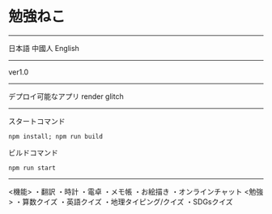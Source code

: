 # 勉強ねこ
__________
日本語
中國人
English
__________
ver1.0
___________________
デプロイ可能なアプリ
render
glitch
___________________
スタートコマンド
```
npm install; npm run build
```
ビルドコマンド
```
npm run start
```
________________________
<機能>
・翻訳
・時計
・電卓
・メモ帳
・お絵描き
・オンラインチャット
<勉強>
・算数クイズ
・英語クイズ
・地理タイピング/クイズ
・SDGsクイズ
